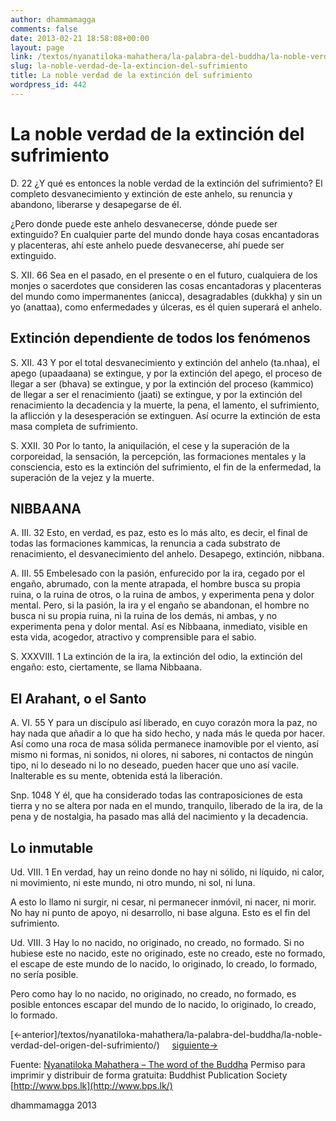 ```yaml
---
author: dhammamagga
comments: false
date: 2013-02-21 18:58:08+00:00
layout: page
link: /textos/nyanatiloka-mahathera/la-palabra-del-buddha/la-noble-verdad-de-la-extincion-del-sufrimiento/
slug: la-noble-verdad-de-la-extincion-del-sufrimiento
title: La noble verdad de la extinción del sufrimiento
wordpress_id: 442
---
```


# La noble verdad de la extinción del sufrimiento


D. 22
¿Y qué es entonces la noble verdad de la extinción del sufrimiento? El completo desvanecimiento y extinción de este anhelo, su renuncia y abandono, liberarse y desapegarse de él.

¿Pero donde puede este anhelo desvanecerse, dónde puede ser extinguido? En cualquier parte del mundo donde haya cosas encantadoras y placenteras, ahí este anhelo puede desvanecerse, ahí puede ser extinguido.

S. XII. 66
Sea en el pasado, en el presente o en el futuro, cualquiera de los monjes o sacerdotes que consideren las cosas encantadoras y placenteras del mundo como impermanentes (anicca), desagradables (dukkha) y sin un yo (anattaa), como enfermedades y úlceras, es él quien superará el anhelo.


## Extinción dependiente de todos los fenómenos


S. XII. 43
Y por el total desvanecimiento y extinción del anhelo (ta.nhaa), el apego (upaadaana) se extingue, y por la extinción del apego, el proceso de llegar a ser (bhava) se extingue, y por la extinción del proceso (kammico) de llegar a ser el renacimiento (jaati) se extingue, y por la extinción del renacimiento la decadencia y la muerte, la pena, el lamento, el sufrimiento, la aflicción y la desesperación se extinguen. Así ocurre la extinción de esta masa completa de sufrimiento.

S. XXII. 30
Por lo tanto, la aniquilación, el cese y la superación de la corporeidad, la sensación, la percepción, las formaciones mentales y la consciencia, esto es la extinción del sufrimiento, el fin de la enfermedad, la superación de la vejez y la muerte.


## NIBBAANA


A. III. 32
Esto, en verdad, es paz, esto es lo más alto, es decir, el final de todas las formaciones kammicas, la renuncia a cada substrato de renacimiento, el desvanecimiento del anhelo. Desapego, extinción, nibbana.

A. III. 55
Embelesado con la pasión, enfurecido por la ira, cegado por el engaño, abrumado, con la mente atrapada, el hombre busca su propia ruina, o la ruina de otros, o la ruina de ambos, y experimenta pena y dolor mental. Pero, si la pasión, la ira y el engaño se abandonan, el hombre no busca ni su propia ruina, ni la ruina de los demás, ni ambas, y no experimenta pena y dolor mental. Así es Nibbaana, inmediato, visible en esta vida, acogedor, atractivo y comprensible para el sabio.

S. XXXVIII. 1
La extinción de la ira, la extinción del odio, la extinción del engaño: esto, ciertamente, se llama Nibbaana.


## El Arahant, o el Santo


A. VI. 55
Y para un discípulo así liberado, en cuyo corazón mora la paz, no hay nada que añadir a lo que ha sido hecho, y nada más le queda por hacer. Así como una roca de masa sólida permanece inamovible por el viento, así mismo ni formas, ni sonidos, ni olores, ni sabores, ni contactos de ningún tipo, ni lo deseado ni lo no deseado, pueden hacer que uno así vacile. Inalterable es su mente, obtenida está la liberación.

Snp. 1048
Y él, que ha considerado todas las contraposiciones de esta tierra y no se altera por nada en el mundo, tranquilo, liberado de la ira, de la pena y de nostalgia, ha pasado mas allá del nacimiento y la decadencia.


## Lo inmutable


Ud. VIII. 1
En verdad, hay un reino donde no hay ni sólido, ni líquido, ni calor, ni movimiento, ni este mundo, ni otro mundo, ni sol, ni luna.

A esto lo llamo ni surgir, ni cesar, ni permanecer inmóvil, ni nacer, ni morir. No hay ni punto de apoyo, ni desarrollo, ni base alguna. Esto es el fin del sufrimiento.

Ud. VIII. 3
Hay lo no nacido, no originado, no creado, no formado. Si no hubiese este no nacido, este no originado, este no creado, este no formado, el escape de este mundo de lo nacido, lo originado, lo creado, lo formado, no sería posible.

Pero como hay lo no nacido, no originado, no creado, no formado, es posible entonces escapar del mundo de lo nacido, lo originado, lo creado, lo formado.


[<-anterior]/textos/nyanatiloka-mahathera/la-palabra-del-buddha/la-noble-verdad-del-origen-del-sufrimiento/)     [siguiente->](/textos/nyanatiloka-mahathera/la-palabra-del-buddha/la-noble-verdad-del-camino-que-lleva-a-la-extincion-del-sufrimiento/)




Fuente: [Nyanatiloka Mahathera – The word of the Buddha](http://www.enabling.org/ia/vipassana/Archive/N/Nyanatiloka/WOB/index.html)
Permiso para imprimir y distribuir de forma gratuita:
Buddhist Publication Society
[http://www.bps.lk](http://www.bps.lk/)




dhammamagga 2013

